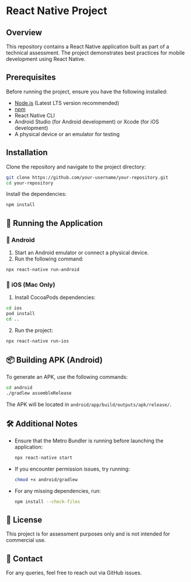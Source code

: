 # React Native Project

## Overview

This repository contains a React Native application built as part of a technical assessment. The project demonstrates best practices for mobile development using React Native.

## Prerequisites

Before running the project, ensure you have the following installed:

- [Node.js](https://nodejs.org/) (Latest LTS version recommended)
- [npm](https://www.npmjs.com/)
- React Native CLI
- Android Studio (for Android development) or Xcode (for iOS development)
- A physical device or an emulator for testing

## Installation

Clone the repository and navigate to the project directory:

```sh
git clone https://github.com/your-username/your-repository.git
cd your-repository
```

Install the dependencies:

```sh
npm install
```

## 🚀 Running the Application

### 📱 Android

1. Start an Android emulator or connect a physical device.
2. Run the following command:

```sh
npx react-native run-android
```

### 🍏 iOS (Mac Only)

1. Install CocoaPods dependencies:

```sh
cd ios
pod install
cd ..
```

2. Run the project:

```sh
npx react-native run-ios
```

## 📦 Building APK (Android)

To generate an APK, use the following commands:

```sh
cd android
./gradlew assembleRelease
```

The APK will be located in `android/app/build/outputs/apk/release/`.

## 🛠 Additional Notes

- Ensure that the Metro Bundler is running before launching the application:
  ```sh
  npx react-native start
  ```
- If you encounter permission issues, try running:
  ```sh
  chmod +x android/gradlew
  ```
- For any missing dependencies, run:
  ```sh
  npm install --check-files
  ```

## 📜 License

This project is for assessment purposes only and is not intended for commercial use.

## 📩 Contact

For any queries, feel free to reach out via GitHub issues.

